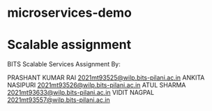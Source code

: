 # microservices-demo
# Scalable assignment

BITS Scalable Services Assignment By:

PRASHANT KUMAR RAI 2021mt93525@wilp.bits-pilani.ac.in
ANKITA NASIPURI 2021mt93526@wilp.bits-pilani.ac.in
ATUL SHARMA 2021mt93633@wilp.bits-pilani.ac.in
VIDIT NAGPAL 2021mt93557@wilp.bits-pilani.ac.in
